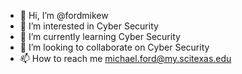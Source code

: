 - 👋 Hi, I’m @fordmikew
- 👀 I’m interested in Cyber Security
- 🌱 I’m currently learning Cyber Security
- 💞️ I’m looking to collaborate on Cyber Security
- 📫 How to reach me michael.ford@my.scitexas.edu

<!---
fordmikew/fordmikew This repository is dedicated to forked respositories that our CTF team from WOZ-U the Hacked2Bits tools we find will be connected with.
--->
